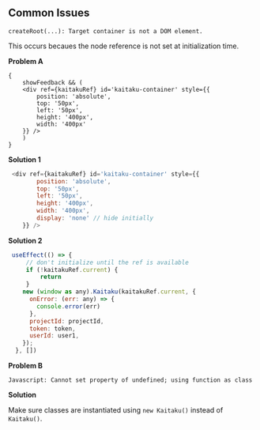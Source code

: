 
## Common Issues

```
createRoot(...): Target container is not a DOM element.
```

This occurs becaues the node reference is not set at initialization time.

**Problem A**

```
{
    showFeedback && (
    <div ref={kaitakuRef} id='kaitaku-container' style={{
        position: 'absolute',
        top: '50px',
        left: '50px',
        height: '400px',
        width: '400px'
    }} />
    )
}
```

**Solution 1**

```js
 <div ref={kaitakuRef} id='kaitaku-container' style={{
        position: 'absolute',
        top: '50px',
        left: '50px',
        height: '400px',
        width: '400px',
        display: 'none' // hide initially
    }} />
```

**Solution 2**

```js
 useEffect(() => {
     // don't initialize until the ref is available
     if (!kaitakuRef.current) {
         return
     }
    new (window as any).Kaitaku(kaitakuRef.current, {
      onError: (err: any) => {
        console.error(err)
      },
      projectId: projectId,
      token: token,
      userId: user1,
    });
  }, [])
```

**Problem B**

```
Javascript: Cannot set property of undefined; using function as class
```


**Solution**

Make sure classes are instantiated using `new Kaitaku()` instead of `Kaitaku()`.